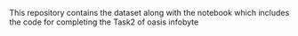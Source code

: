 This repository contains the dataset along with the notebook which includes the code for completing the Task2 of oasis infobyte
